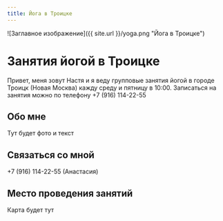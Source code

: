 ```yaml
---
title: Йога в Троицке
---
```

![Заглавное изображение]({{ site.url }}/yoga.png "Йога в Троицке")

# Занятия йогой в Троицке
Привет, меня зовут Настя и я веду групповые занятия йогой в городе Троицк (Новая Москва) кажду среду и пятницу в 10:00. 
Записаться на занятия можно по телефону +7 (916) 114-22-55

## Обо мне
Тут будет фото и текст

## Связаться со мной
+7 (916) 114-22-55 (Анастасия)

## Место проведения занятий
Карта будет тут
